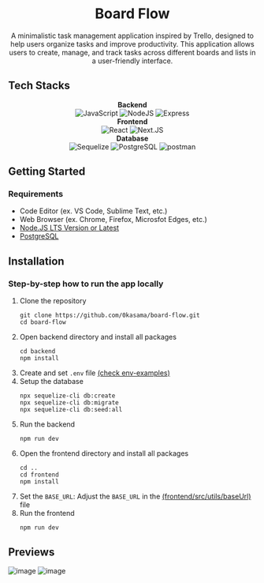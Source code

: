 <div align="center">
  <h1>Board Flow</h1>
  <p>A minimalistic task management application inspired by Trello, designed to help users organize tasks and improve productivity. This application allows users to create, manage, and track tasks across different boards and lists in a user-friendly interface.</p>
</div>

## Tech Stacks
<p  align="center"> 
<b>Backend</b><br>
<img  src="https://img.shields.io/badge/JavaScript-F7DF1E.svg?style=for-the-badge&logo=javascript&logoColor=black" alt="JavaScript"> 
<img  src="https://img.shields.io/badge/Node.JS-5FA04E.svg?style=for-the-badge&logo=nodedotjs&logoColor=white" alt="NodeJS"> 
<img  src="https://img.shields.io/badge/Express-000000.svg?style=for-the-badge&logo=Express&logoColor=white" alt="Express"> 
<br><b>Frontend</b><br>
<img  src="https://img.shields.io/badge/React-61DAFB.svg?style=for-the-badge&logo=React&logoColor=black" alt="React"> 
<img  src="https://img.shields.io/badge/Next.JS-000000.svg?style=for-the-badge&logo=nextdotjs&logoColor=white"  alt="Next.JS"> 
<br><b>Database</b><br>
<img  src="https://img.shields.io/badge/Sequelize-52B0E7.svg?style=for-the-badge&logo=Sequelize&logoColor=white" alt="Sequelize"> 
<img  src="https://img.shields.io/badge/PostgreSQL-4169E1.svg?style=for-the-badge&logo=postgresql&logoColor=white" alt="PostgreSQL"> 
<img  src="https://img.shields.io/badge/postman-FF6C37.svg?style=for-the-badge&logo=postman&logoColor=white" alt="postman"> 
</p>

## Getting Started

### Requirements
 - Code Editor (ex. VS Code, Sublime Text, etc.)
 - Web Browser (ex. Chrome, Firefox, Microsfot Edges, etc.)
 - [Node.JS LTS Version or Latest](https://nodejs.org/)
 - [PostgreSQL](https://www.postgresql.org/download/)

## Installation

### Step-by-step  how to run the app locally
1. Clone the repository
   ```
   git clone https://github.com/0kasama/board-flow.git
   cd board-flow
   ```
2. Open backend directory and install all packages
	```
   cd backend
   npm install
   ```
3. Create and set `.env` file [(check env-examples)](https://github.com/0kasama/board-flow/blob/main/backend/env-examples)
4. Setup the database
	```
   npx sequelize-cli db:create
   npx sequelize-cli db:migrate
   npx sequelize-cli db:seed:all
   ```
5. Run the backend
	```
   npm run dev
   ```
6. Open the frontend directory and install all packages
	```
	cd ..
   cd frontend
   npm install
   ```
7. Set the `BASE_URL`: Adjust the `BASE_URL` in the [(frontend/src/utils/baseUrl)](https://github.com/0kasama/board-flow/blob/main/frontend/src/utils/BaseUrl.js) file
8. Run the frontend
	```
   npm run dev
   ```

## Previews
![image](https://github.com/user-attachments/assets/1a7d2063-161b-44fa-849c-8a8e59bda465)
![image](https://github.com/user-attachments/assets/1d3f614e-fabe-4176-a4d6-d686389882ec)
